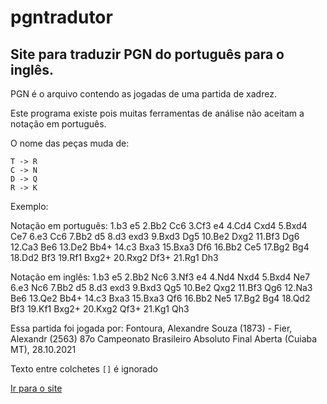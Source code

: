 # pgntradutor
## Site para traduzir PGN do português para o inglês.

PGN é o arquivo contendo as jogadas de uma partida de xadrez.

Este programa existe pois muitas ferramentas de análise não aceitam a notação em português.

O nome das peças muda de:
```
T -> R
C -> N
D -> Q
R -> K
```

Exemplo:

Notação em português:
1.b3 e5 2.Bb2 Cc6 3.Cf3 e4 4.Cd4 Cxd4 5.Bxd4 Ce7 6.e3 Cc6 7.Bb2 d5 8.d3 exd3 9.Bxd3 Dg5 10.Be2 Dxg2 11.Bf3 Dg6 12.Ca3 Be6 13.De2 Bb4+ 14.c3 Bxa3 15.Bxa3 Df6 16.Bb2 Ce5 17.Bg2 Bg4 18.Dd2 Bf3 19.Rf1 Bxg2+ 20.Rxg2 Df3+ 21.Rg1 Dh3

Notação em inglês:
1.b3 e5 2.Bb2 Nc6 3.Nf3 e4 4.Nd4 Nxd4 5.Bxd4 Ne7 6.e3 Nc6 7.Bb2 d5 8.d3 exd3 9.Bxd3 Qg5 10.Be2 Qxg2 11.Bf3 Qg6 12.Na3 Be6 13.Qe2 Bb4+ 14.c3 Bxa3 15.Bxa3 Qf6 16.Bb2 Ne5 17.Bg2 Bg4 18.Qd2 Bf3 19.Kf1 Bxg2+ 20.Kxg2 Qf3+ 21.Kg1 Qh3

Essa partida foi jogada por:
Fontoura, Alexandre Souza (1873) - Fier, Alexandr (2563)
87o Campeonato Brasileiro Absoluto Final Aberta (Cuiaba MT), 28.10.2021

Texto entre colchetes `[]` é ignorado 

[Ir para o site](https://eduardott.github.io/pgntradutor/index.html)
